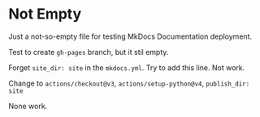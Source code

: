 # Not Empty

Just a not-so-empty file for testing MkDocs Documentation deployment.

Test to create `gh-pages` branch, but it stil empty.

Forget `site_dir: site` in the `mkdocs.yml`. Try to add this line. Not work.

Change to `actions/checkout@v3`, `actions/setup-python@v4`, `publish_dir: site`

None work.
